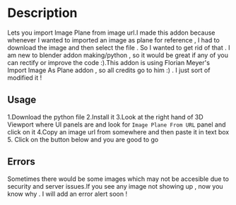 # Description
Lets you import Image Plane from image url.I made this addon because whenever I wanted to imported an image as plane for reference  , I had to download the image and then select the file . So I wanted to get rid of that . I am new to blender addon making/python , so it would be great if any of you can rectify or improve the code :).This addon is using Florian Meyer's Import Image As Plane addon , so all credits go to him :) . I just sort  of modified it !


## Usage
1.Download the python file
2.Install it
3.Look at the right hand of 3D Viewport where UI panels are and look for `Image Plane From URL` panel and click on it
4.Copy an image url from somewhere and then paste it in text box
5. Click on the button below and you are good to go

## Errors
Sometimes there would be some images which may not be accesible due to security and server issues.If you see any image not showing up , now you know why . I will add an error alert soon ! 
